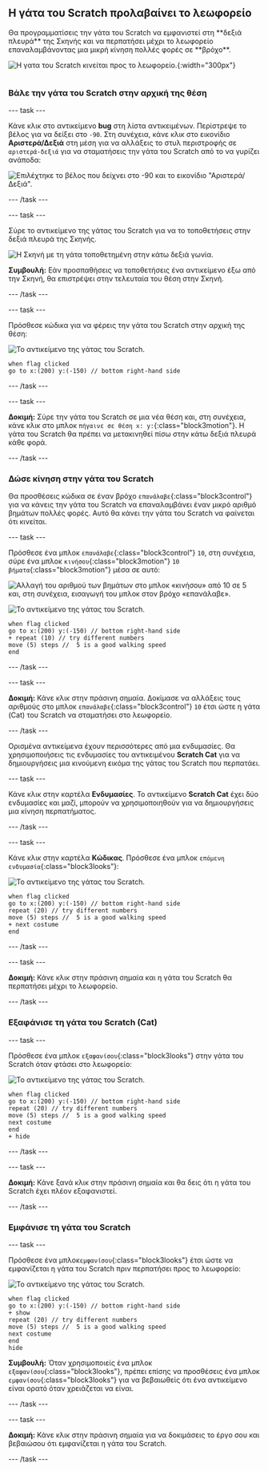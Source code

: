 ## Η γάτα του Scratch προλαβαίνει το λεωφορείο

<div style="display: flex; flex-wrap: wrap">
<div style="flex-basis: 200px; flex-grow: 1; margin-right: 15px;">
Θα προγραμματίσεις την γάτα του Scratch να εμφανιστεί στη **δεξιά πλευρά** της Σκηνής και να περπατήσει μέχρι το λεωφορείο επαναλαμβάνοντας μια μικρή κίνηση πολλές φορές σε **βρόχο**. 
</div>
<div>

![Η γατα του Scratch κινείται προς το λεωφορείο.](images/cat-catches-bus.png){:width="300px"}

</div>
</div>

### Βάλε την γάτα του Scratch στην αρχική της θέση

--- task ---

Κάνε κλικ στο αντικείμενο **bug** στη λίστα αντικειμένων. Περίστρεψε το βέλος για να δείξει στο `-90`. Στη συνέχεια, κάνε κλικ στο εικονίδιο **Αριστερά/Δεξιά** στη μέση για να αλλάξεις το στυλ περιστροφής σε `αριστερά-δεξιά` για να σταματήσεις την γάτα του Scratch από το να γυρίζει ανάποδα:

![Επιλέχτηκε το βέλος που δείχνει στο -90 και το εικονίδιο "Αριστερά/Δεξιά".](images/sprite-pane-direction.png)

--- /task ---

--- task ---

Σύρε το αντικείμενο της γάτας του Scratch για να το τοποθετήσεις στην δεξιά πλευρά της Σκηνής.

![Η Σκηνή με τη γάτα τοποθετημένη στην κάτω δεξιά γωνία.](images/bottom-right-cat.png)

**Συμβουλή:** Εάν προσπαθήσεις να τοποθετήσεις ένα αντικείμενο έξω από την Σκηνή, θα επιστρέψει στην τελευταία του θέση στην Σκηνή.

--- /task ---

--- task ---

Πρόσθεσε κώδικα για να φέρεις την γάτα του Scratch στην αρχική της θέση:

![Το αντικείμενο της γάτας του Scratch.](images/scratch-cat-sprite.png)

```blocks3
when flag clicked
go to x:(200) y:(-150) // bottom right-hand side
```

--- /task ---

--- task ---

**Δοκιμή:** Σύρε την γάτα του Scratch σε μια νέα θέση και, στη συνέχεια, κάνε κλικ στο μπλοκ `πήγαινε σε θέση x: y:`{:class="block3motion"}. Η γάτα του Scratch θα πρέπει να μετακινηθεί πίσω στην κάτω δεξιά πλευρά κάθε φορά.

--- /task ---

### Δώσε κίνηση στην γάτα του Scratch

Θα προσθέσεις κώδικα σε έναν βρόχο `επανάλαβε`{:class="block3control"} για να κάνεις την γάτα του Scratch να επαναλαμβάνει έναν μικρό αριθμό βημάτων πολλές φορές. Αυτό θα κάνει την γάτα του Scratch να φαίνεται ότι κινείται.

--- task ---

Πρόσθεσε ένα μπλοκ `επανάλαβε`{:class="block3control"} `10`, στη συνέχεια, σύρε ένα μπλοκ `κινήσου`{:class="block3motion"} `10` `βήματα`{:class="block3motion"} μέσα σε αυτό:

![Αλλαγή του αριθμού των βημάτων στο μπλοκ «κινήσου» από 10 σε 5 και, στη συνέχεια, εισαγωγή του μπλοκ στον βρόχο «επανάλαβε».](images/block-into-loop.gif)

![Το αντικείμενο της γάτας του Scratch.](images/scratch-cat-sprite.png)

```blocks3
when flag clicked
go to x:(200) y:(-150) // bottom right-hand side
+ repeat (10) // try different numbers
move (5) steps //  5 is a good walking speed
end
```

--- /task ---

--- task ---

**Δοκιμή:** Κάνε κλικ στην πράσινη σημαία. Δοκίμασε να αλλάξεις τους αριθμούς στο μπλοκ `επανάλαβε`{:class="block3control"} `10` έτσι ώστε η γάτα (Cat) του Scratch να σταματήσει στο λεωφορείο.

--- /task ---

Ορισμένα αντικείμενα έχουν περισσότερες από μια ενδυμασίες. Θα χρησιμοποιήσεις τις ενδυμασίες του αντικειμένου **Scratch Cat** για να δημιουργήσεις μια κινούμενη εικόμα της γάτας του Scratch που περπατάει.

--- task ---

Κάνε κλικ στην καρτέλα **Ενδυμασίες**. Το αντικείμενο **Scratch Cat** έχει δύο ενδυμασίες και μαζί, μπορούν να χρησιμοποιηθούν για να δημιουργήσεις μια κίνηση περπατήματος.

--- /task ---

--- task ---

Κάνε κλικ στην καρτέλα **Κώδικας**. Πρόσθεσε ένα μπλοκ `επόμενη ενδυμασία`{:class="block3looks"}:

![Το αντικείμενο της γάτας του Scratch.](images/scratch-cat-sprite.png)

```blocks3
when flag clicked
go to x:(200) y:(-150) // bottom right-hand side
repeat (20) // try different numbers
move (5) steps //  5 is a good walking speed
+ next costume 
end
```
--- /task ---

--- task ---

**Δοκιμή:** Κάνε κλικ στην πράσινη σημαία και η γάτα του Scratch θα περπατήσει μέχρι το λεωφορείο.

--- /task ---

### Εξαφάνισε τη γάτα του Scratch (Cat)

--- task ---

Πρόσθεσε ένα μπλοκ `εξαφανίσου`{:class="block3looks"} στην γάτα του Scratch όταν φτάσει στο λεωφορείο:

![Το αντικείμενο της γάτας του Scratch.](images/scratch-cat-sprite.png)

```blocks3
when flag clicked
go to x:(200) y:(-150) // bottom right-hand side
repeat (20) // try different numbers
move (5) steps //  5 is a good walking speed
next costume 
end
+ hide
```

--- /task ---

--- task ---

**Δοκιμή:** Κάνε ξανά κλικ στην πράσινη σημαία και θα δεις ότι η γάτα του Scratch έχει πλέον εξαφανιστεί.

--- /task ---

### Εμφάνισε τη γάτα του Scratch

--- task ---

Πρόσθεσε ένα μπλοκ`εμφανίσου`{:class="block3looks"} έτσι ώστε να εμφανίζεται η γάτα του Scratch πριν περπατήσει προς το λεωφορείο:

![Το αντικείμενο της γάτας του Scratch.](images/scratch-cat-sprite.png)

```blocks3
when flag clicked
go to x:(200) y:(-150) // bottom right-hand side
+ show
repeat (20) // try different numbers
move (5) steps //  5 is a good walking speed
next costume 
end
hide
```

**Συμβουλή:** Όταν χρησιμοποιείς ένα μπλοκ `εξαφανίσου`{:class="block3looks"}, πρέπει επίσης να προσθέσεις ένα μπλοκ `εμφανίσου`{:class="block3looks"} για να βεβαιωθείς ότι ένα αντικείμενο είναι ορατό όταν χρειάζεται να είναι.

--- /task ---

--- task ---

**Δοκιμή:** Κάνε κλικ στην πράσινη σημαία για να δοκιμάσεις το έργο σου και βεβαιώσου ότι εμφανίζεται η γάτα του Scratch.

--- /task ---

